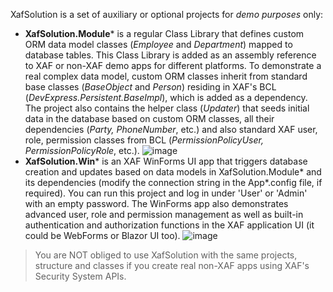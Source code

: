 XafSolution is a set of auxiliary or optional projects for *demo purposes* only:

* **XafSolution.Module*** is a regular Class Library that defines custom ORM data model classes (*Employee* and *Department*) mapped to database tables. This Class Library is added as an assembly reference to XAF or non-XAF demo apps for different platforms.
To demonstrate a real complex data model, custom ORM classes inherit from standard base classes (*BaseObject* and *Person*) residing in XAF's BCL (*DevExpress.Persistent.BaseImpl*), which is added as a dependency.
The project also contains the helper class (*Updater*) that seeds initial data in the database based on custom ORM classes, all their dependencies (*Party, PhoneNumber*, etc.) and also standard XAF user, role, permission classes from BCL (*PermissionPolicyUser, PermissionPolicyRole*, etc.).
![image](https://github.com/DevExpress-Examples/XAF_how-to-use-the-integrated-mode-of-the-security-system-in-non-xaf-applications-e4908/blob/19.2.6%2B/images/User_Role_Permission_DB.png)
* **XafSolution.Win*** is an XAF WinForms UI app that triggers database creation and updates based on data models in XafSolution.Module* and its dependencies (modify the connection string in the App*.config file, if required).
You can run this project and log in under 'User' or 'Admin' with an empty password. The WinForms app also demonstrates advanced user, role and permission management as well as built-in authentication and authorization functions in the XAF application UI (it could be WebForms or Blazor UI too).
![image](https://github.com/DevExpress-Examples/XAF_how-to-use-the-integrated-mode-of-the-security-system-in-non-xaf-applications-e4908/blob/19.2.6%2B/images/Advanced_XAF_UI_security_features.png)

> You are NOT obliged to use XafSolution with the same projects, structure and classes if you create real non-XAF apps using XAF's Security System APIs.

